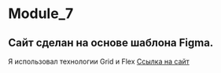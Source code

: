 # Module_7
## Сайт сделан на основе шаблона Figma.
Я использовал технологии Grid и Flex
[Ссылка на сайт](https://vadim200116.github.io/Module_7/)
